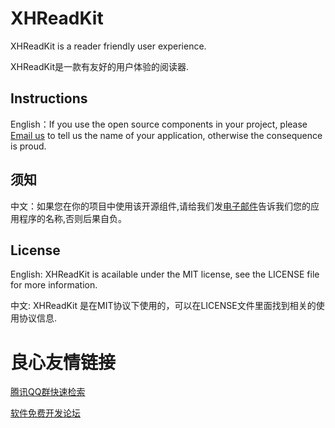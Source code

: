 XHReadKit
=========

XHReadKit is a reader friendly user experience.         

XHReadKit是一款有友好的用户体验的阅读器.

## Instructions
         
English：If you use the open source components in your project, please [Email us](mailto:xhzengAIB@gmail.com?subject=From%20GitHub%20XHReadKit) to tell us the name of your application, otherwise the consequence is proud.

## 须知   
    
中文：如果您在你的项目中使用该开源组件,请给我们发[电子邮件](mailto:xhzengAIB@gmail.com?subject=From%20GitHub%20XHReadKit)告诉我们您的应用程序的名称,否则后果自负。         

## License

English:   XHReadKit is acailable under the MIT license, see the LICENSE file for more information.

中文:      XHReadKit 是在MIT协议下使用的，可以在LICENSE文件里面找到相关的使用协议信息.


 # 良心友情链接

[腾讯QQ群快速检索](http://u.720life.cn/s/8cf73f7c)

[软件免费开发论坛](http://u.720life.cn/s/bbb01dc0)
